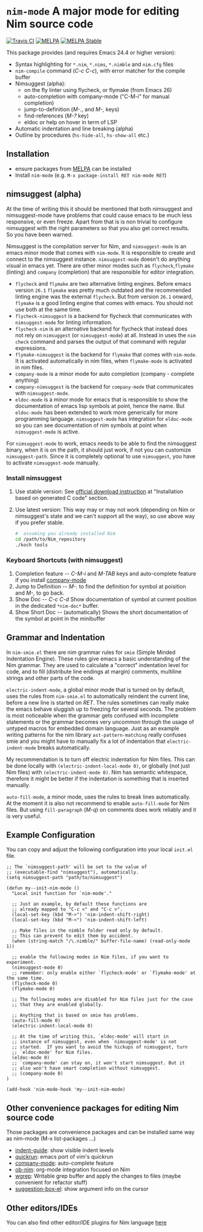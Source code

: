 `nim-mode` A major mode for editing Nim source code
===================================================
[![Travis CI](https://travis-ci.org/nim-lang/nim-mode.svg?branch=master)](https://travis-ci.org/nim-lang/nim-mode)
[![MELPA](http://melpa.org/packages/nim-mode-badge.svg)](http://melpa.org/#/nim-mode)
[![MELPA Stable](http://stable.melpa.org/packages/nim-mode-badge.svg)](http://stable.melpa.org/#/nim-mode)

This package provides (and requires Emacs 24.4 or higher version):

- Syntax highlighting for ``*.nim``, ``*.nims``, ``*.nimble`` and
  ``nim.cfg`` files
- `nim-compile` command (*C-c C-c*), with error matcher for the
  compile buffer
- Nimsuggest (alpha):
  - on the fly linter using flycheck, or flymake (from Emacs 26)
  - auto-completion with company-mode ("C-M-i" for manual completion)
  - jump-to-definition (*M-.*, and *M-,* keys)
  - find-references (*M-?* key)
  - eldoc or help on hover in term of LSP
- Automatic indentation and line breaking (alpha)
- Outline by procedures (`hs-hide-all`, `hs-show-all` etc.)

## Installation

* ensure packages from [MELPA](https://melpa.org/#/getting-started)
  can be installed
* Install `nim-mode` (e.g. ``M-x package-install RET nim-mode RET``)

## nimsuggest (alpha)

At the time of writing this it should be mentioned that both
nimsuggest and nimsuggest-mode have problems that could cause emacs to
be much less responsive, or even freeze.  Apart from that is is non
trivial to configure nimsuggest with the right parameters so that you
also get correct results. So you have been warned.

Nimsuggest is the compilation server for Nim, and ``nimsuggest-mode``
is an emacs minor mode that comes with ``nim-mode``.  It is
responsible to create and connect to the nimsuggest instance.
``nimsuggest-mode`` doesn't do anything visual in emacs yet. There are
other minor modes such as ``flycheck``,``flymake`` (linting) and
``company`` (completion) that are responsible for editor integration.

- ``flycheck`` and ``flymake`` are two alternative linting
  engines. Before emacs version ``26.1`` ``flymake`` was pretty much
  outdated and the recommended linting engine was the external
  ``flycheck``.  But from version ``26.1`` onward, ``flymake`` is a
  good linting engine that comes with emacs.  You should not use both
  at the same time.
- ``flycheck-nimsuggest`` is a backend for flycheck that
  communicates with ``nimsuggest-mode`` for linting information.
- ``flycheck-nim`` is an alternative backend for flycheck that instead
  does not rely on ``nimsuggest`` (or ``nimsuggest-mode``) at
  all. Instead in uses the ``nim check`` command and parses the output
  of that command with regular expressions.
- ``flymake-nimsuggest`` is the backend for ``flymake`` that comes
  with ``nim-mode``.  It is activated automatically in nim files, when
  ``flymake-mode`` is activated in nim files.
- ``company-mode`` is a minor mode for auto completion (company - complete anything)
- ``company-nimsuggest`` is the backend for ``company-mode`` that
  communicates with ``nimsuggest-mode``.
- ``eldoc-mode`` is a minor mode for emacs that is responsible to show
  the documentation of emacs lisp symbols at point, hence the name.
  But ``eldoc-mode`` has been extended to work more generically for
  more programming language.  ``nimsuggest-mode`` has
  integration for ``eldoc-mode`` so you can see documentation of nim
  symbols at point when ``nimsuggest-mode`` is active.

For ``nimsuggest-mode`` to work, emacs needs to be able to find the nimsuggest binary, when it
is on the path, it should just work, if not you can customize
``nimsuggest-path``.  Since it is completely optional to use
``nimsuggest``, you have to activate ``nimsuggest-mode`` manually.

### Install nimsuggest

1. Use stable version:
   See [official download instruction](http://nim-lang.org/download.html) at
   "Installation based on generated C code" section.

2. Use latest version:
   This way may or may not work (depending on Nim or nimsuggest's
   state and we can't support all the way), so use above way
   if you prefer stable.
   ```sh
   #  assuming you already installed Nim
   cd /path/to/Nim_repository
   ./koch tools
   ```

### Keyboard Shortcuts (with nimsuggest)

1.  Completion feature -- *C-M-i* and *M-TAB*  keys and auto-complete feature if
   you install [company-mode](https://github.com/company-mode/company-mode)
2. Jump to Definition -- *M-.* to find the definition for symbol at
   poisition and *M-,* to go back.
3. Show Doc -- *C-c C-d* Show documentation of symbol at current
   position in the dedicated `*nim-doc*` buffer.
4. Show Short Doc -- (automatically) Shows the short documentation of the symbol at
   point in the minibuffer

## Grammar and Indentation

In ``nim-smie.el`` there are nim grammar rules for ``smie``
(Simple Minded Indentation Engine).  These rules give emacs a basic
understanding of the Nim grammar.  They are used to calculate a "correct"
indentation level for code, and to fill (distribute line endings at
margin) comments, multiline strings and other parts of the code.

``electric-indent-mode``, a global minor mode that is turned on by
default, uses the rules from ``nim-smie.el`` to automatically reindent
the current line, before a new line is started on *RET*.  The rules
sometimes can really make the emacs behave sluggish up to freezing for
several seconds.  The problem is most noticeable when the grammar gets
confused with incomplete statements or the grammar becomes very
uncommon through the usage of untyped macros for embedded domain
language.  Just as an example writing patterns for the nim library
``ast-pattern-matching`` really confuses smie and you might have to
manually fix a lot of indentation that ``electric-indent-mode`` breaks
automatically.

My recommendation is to turn off electric indentation for Nim
files.  This can be done locally with
``(electric-indent-local-mode 0)``, or globally (not just Nim files) with
``(electric-indent-mode 0)``.  Nim has semantic whitespace,  therefore
it might be better if the indentation is something that is inserted manually.

``auto-fill-mode``, a minor mode, uses the rules to break lines
automatically.  At the moment it is also not recommend to enable
``auto-fill-mode`` for Nim files.  But using `fill-paragraph` (*M-q*) on
comments does work reliably and it is very useful.

## Example Configuration

You can copy and adjust the following configuration into your local
`init.el` file.

```elisp
;; The `nimsuggest-path' will be set to the value of
;; (executable-find "nimsuggest"), automatically.
(setq nimsuggest-path "path/to/nimsuggest")

(defun my--init-nim-mode ()
  "Local init function for `nim-mode'."

  ;; Just an example, by default these functions are
  ;; already mapped to "C-c <" and "C-c >".
  (local-set-key (kbd "M->") 'nim-indent-shift-right)
  (local-set-key (kbd "M-<") 'nim-indent-shift-left)

  ;; Make files in the nimble folder read only by default.
  ;; This can prevent to edit them by accident.
  (when (string-match "/\.nimble/" buffer-file-name) (read-only-mode 1))

  ;; enable the following modes in Nim files, if you want to experiment.
  (nimsuggest-mode 0)
  ;; remember: only enable either `flycheck-mode' or `flymake-mode' at the same time.
  (flycheck-mode 0)
  (flymake-mode 0)

  ;; The following modes are disabled for Nim files just for the case
  ;; that they are enabled globally.

  ;; Anything that is based on smie has problems.
  (auto-fill-mode 0)
  (electric-indent-local-mode 0)

  ;; At the time of writing this, `eldoc-mode' will start in
  ;; instance of nimsuggest, even when `nimsuggest-mode' is not
  ;; started.  If you want to avoid the hickups of nimsuggest, turn
  ;; `eldoc-mode' for Nim files.
  (eldoc-mode 0)
  ;; `company-mode' can stay on, it won't start nimsuggest. But it
  ;; also won't have smart completion without nimsuggest.
  ;; (company-mode 0)
)

(add-hook 'nim-mode-hook 'my--init-nim-mode)

```


## Other convenience packages for editing Nim source code

Those packages are convenience packages and can be installed same way
as nim-mode (M-x list-packages ...)

- [indent-guide](https://github.com/zk-phi/indent-guide): show visible indent levels
- [quickrun](https://github.com/syohex/emacs-quickrun): emacs port of vim's quickrun
- [company-mode](https://github.com/company-mode/company-mode): auto-complete feature
- [ob-nim](https://github.com/Lompik/ob-nim): org-mode integration focused on Nim
- [wgrep](https://github.com/mhayashi1120/Emacs-wgrep): Writable grep buffer and apply the changes to files (maybe convenient for refactor stuff)
- [suggestion-box-el](https://github.com/yuutayamada/suggestion-box-el): show argument info on the cursor

## Other editors/IDEs

You can also find other editor/IDE plugins for
Nim language [here](https://github.com/nim-lang/Nim/wiki/editor-support)
